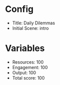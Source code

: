 # Config
 - Title: Daily Dilemmas
 - Initial Scene: intro

# Variables
 - Resources: 100
 - Engagement: 100
 - Output: 100
 - Total score: 100

